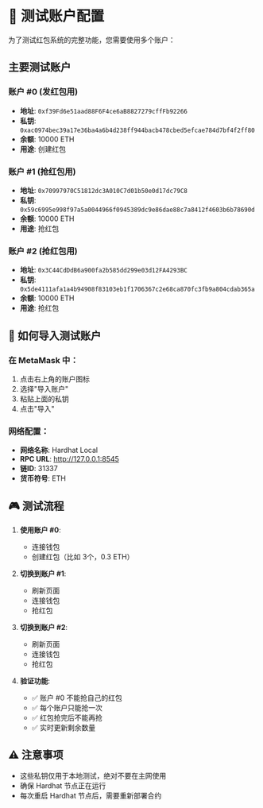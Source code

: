 # 🧪 测试账户配置

为了测试红包系统的完整功能，您需要使用多个账户：

## 主要测试账户

### 账户 #0 (发红包用)
- **地址**: `0xf39Fd6e51aad88F6F4ce6aB8827279cffFb92266`
- **私钥**: `0xac0974bec39a17e36ba4a6b4d238ff944bacb478cbed5efcae784d7bf4f2ff80`
- **余额**: 10000 ETH
- **用途**: 创建红包

### 账户 #1 (抢红包用)
- **地址**: `0x70997970C51812dc3A010C7d01b50e0d17dc79C8`
- **私钥**: `0x59c6995e998f97a5a0044966f0945389dc9e86dae88c7a8412f4603b6b78690d`
- **余额**: 10000 ETH
- **用途**: 抢红包

### 账户 #2 (抢红包用)
- **地址**: `0x3C44CdDdB6a900fa2b585dd299e03d12FA4293BC`
- **私钥**: `0x5de4111afa1a4b94908f83103eb1f1706367c2e68ca870fc3fb9a804cdab365a`
- **余额**: 10000 ETH
- **用途**: 抢红包

## 🔧 如何导入测试账户

### 在 MetaMask 中：
1. 点击右上角的账户图标
2. 选择"导入账户"
3. 粘贴上面的私钥
4. 点击"导入"

### 网络配置：
- **网络名称**: Hardhat Local
- **RPC URL**: http://127.0.0.1:8545
- **链ID**: 31337
- **货币符号**: ETH

## 🎮 测试流程

1. **使用账户 #0**:
   - 连接钱包
   - 创建红包（比如 3个，0.3 ETH）

2. **切换到账户 #1**:
   - 刷新页面
   - 连接钱包
   - 抢红包

3. **切换到账户 #2**:
   - 刷新页面
   - 连接钱包
   - 抢红包

4. **验证功能**:
   - ✅ 账户 #0 不能抢自己的红包
   - ✅ 每个账户只能抢一次
   - ✅ 红包抢完后不能再抢
   - ✅ 实时更新剩余数量

## ⚠️ 注意事项

- 这些私钥仅用于本地测试，绝对不要在主网使用
- 确保 Hardhat 节点正在运行
- 每次重启 Hardhat 节点后，需要重新部署合约
